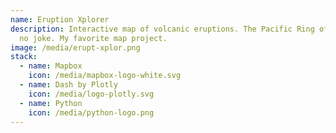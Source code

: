 ```yaml
---
name: Eruption Xplorer
description: Interactive map of volcanic eruptions. The Pacific Ring of Fire is
  no joke. My favorite map project.
image: /media/erupt-xplor.png
stack:
  - name: Mapbox
    icon: /media/mapbox-logo-white.svg
  - name: Dash by Plotly
    icon: /media/logo-plotly.svg
  - name: Python
    icon: /media/python-logo.png
---
```

